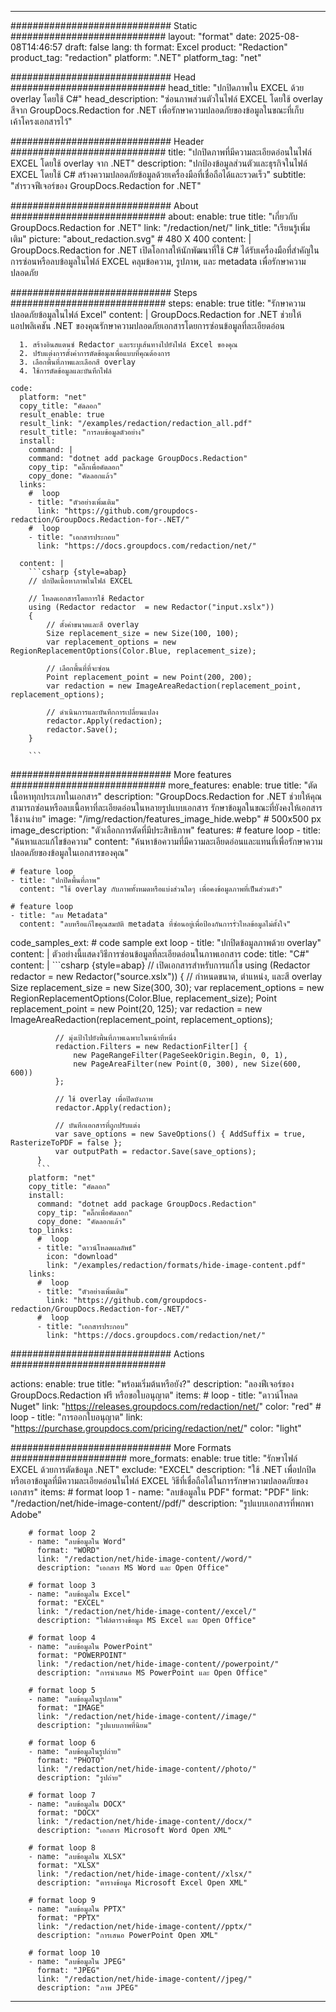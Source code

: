 
---
############################# Static ############################
layout: "format"
date:  2025-08-08T14:46:57
draft: false
lang: th
format: Excel
product: "Redaction"
product_tag: "redaction"
platform: ".NET"
platform_tag: "net"

############################# Head ############################
head_title: "ปกปิดภาพใน EXCEL ด้วย overlay โดยใช้ C#"
head_description: "ซ่อนภาพส่วนตัวในไฟล์ EXCEL โดยใช้ overlay สีจาก GroupDocs.Redaction for .NET เพื่อรักษาความปลอดภัยของข้อมูลในขณะที่เก็บเค้าโครงเอกสารไว้"

############################# Header ############################
title: "ปกปิดภาพที่มีความละเอียดอ่อนในไฟล์ EXCEL โดยใช้ overlay จาก .NET" 
description: "ปกป้องข้อมูลส่วนตัวและธุรกิจในไฟล์ EXCEL โดยใช้ C# สร้างความปลอดภัยข้อมูลด้วยเครื่องมือที่เชื่อถือได้และรวดเร็ว"
subtitle: "สำรวจฟีเจอร์ของ GroupDocs.Redaction for .NET" 

############################# About ############################
about:
    enable: true
    title: "เกี่ยวกับ GroupDocs.Redaction for .NET"
    link: "/redaction/net/"
    link_title: "เรียนรู้เพิ่มเติม"
    picture: "about_redaction.svg" # 480 X 400
    content: |
       GroupDocs.Redaction for .NET เปิดโอกาสให้นักพัฒนาที่ใช้ C# ได้รับเครื่องมือที่สำคัญในการซ่อนหรือลบข้อมูลในไฟล์ EXCEL คลุมข้อความ, รูปภาพ, และ metadata เพื่อรักษาความปลอดภัย

############################# Steps ############################
steps:
    enable: true
    title: "รักษาความปลอดภัยข้อมูลในไฟล์ Excel"
    content: |
      GroupDocs.Redaction for .NET ช่วยให้แอปพลิเคชัน .NET ของคุณรักษาความปลอดภัยเอกสารโดยการซ่อนข้อมูลที่ละเอียดอ่อน
      
      1. สร้างอินสแตนซ์ Redactor และระบุเส้นทางไปยังไฟล์ Excel ของคุณ
      2. ปรับแต่งการตั้งค่าการตัดข้อมูลเพื่อแบบที่คุณต้องการ
      3. เลือกพื้นที่ภาพและเลือกสี overlay
      4. ใช้การตัดข้อมูลและบันทึกไฟล์
   
    code:
      platform: "net"
      copy_title: "คัดลอก"
      result_enable: true
      result_link: "/examples/redaction/redaction_all.pdf"
      result_title: "การลบข้อมูลตัวอย่าง"
      install:
        command: |
        command: "dotnet add package GroupDocs.Redaction"
        copy_tip: "คลิ๊กเพื่อคัดลอก"
        copy_done: "คัดลอกแล้ว"
      links:
        #  loop
        - title: "ตัวอย่างเพิ่มเติม"
          link: "https://github.com/groupdocs-redaction/GroupDocs.Redaction-for-.NET/"
        #  loop
        - title: "เอกสารประกอบ"
          link: "https://docs.groupdocs.com/redaction/net/"
          
      content: |
        ```csharp {style=abap}
        // ปกปิดเนื้อหาภาพในไฟล์ EXCEL

        // โหลดเอกสารโดยการใช้ Redactor
        using (Redactor redactor  = new Redactor("input.xslx"))
        {
            // ตั้งค่าขนาดและสี overlay
            Size replacement_size = new Size(100, 100);
            var replacement_options = new RegionReplacementOptions(Color.Blue, replacement_size);

            // เลือกพื้นที่ที่จะซ่อน
            Point replacement_point = new Point(200, 200);
            var redaction = new ImageAreaRedaction(replacement_point, replacement_options);
            
            // ดำเนินการและบันทึกการเปลี่ยนแปลง
            redactor.Apply(redaction);
            redactor.Save();
        }
        
        ```            


############################# More features ############################
more_features:
  enable: true
  title: "ตัดเนื้อหาทุกประเภทในเอกสาร"
  description: "GroupDocs.Redaction for .NET ช่วยให้คุณสามารถซ่อนหรือลบเนื้อหาที่ละเอียดอ่อนในหลายรูปแบบเอกสาร รักษาข้อมูลในขณะที่ยังคงให้เอกสารใช้งานง่าย"
  image: "/img/redaction/features_image_hide.webp" # 500x500 px
  image_description: "ตัวเลือกการตัดที่มีประสิทธิภาพ"
  features:
    # feature loop
    - title: "ค้นหาและแก้ไขข้อความ"
      content: "ค้นหาข้อความที่มีความละเอียดอ่อนและแทนที่เพื่อรักษาความปลอดภัยของข้อมูลในเอกสารของคุณ"

    # feature loop
    - title: "ปกปิดพื้นที่ภาพ"
      content: "ใช้ overlay กับภาพทั้งหมดหรือแบ่งส่วนใดๆ เพื่อคงข้อมูลภาพที่เป็นส่วนตัว"

    # feature loop
    - title: "ลบ Metadata"
      content: "ลบหรือแก้ไขคุณสมบัติ metadata ที่ซ่อนอยู่เพื่อป้องกันการรั่วไหลข้อมูลไม่ตั้งใจ"
      
  code_samples_ext:
    # code sample ext loop
    - title: "ปกปิดข้อมูลภาพด้วย overlay"
      content: |
        ตัวอย่างนี้แสดงวิธีการซ่อนข้อมูลที่ละเอียดอ่อนในภาพเอกสาร
      code:
        title: "C#"
        content: |
          ```csharp {style=abap}
          //  เปิดเอกสารสำหรับการแก้ไข
          using (Redactor redactor  = new Redactor("source.xslx"))
          {
              // กำหนดขนาด, ตำแหน่ง, และสี overlay
              Size replacement_size = new Size(300, 30);
              var replacement_options = new RegionReplacementOptions(Color.Blue, replacement_size);
              Point replacement_point = new Point(20, 125);
              var redaction = new ImageAreaRedaction(replacement_point, replacement_options);
 
              // มุ่งเป้าไปยังพื้นที่ภาพเฉพาะในหน้าที่หนึ่ง
              redaction.Filters = new RedactionFilter[] {
                  new PageRangeFilter(PageSeekOrigin.Begin, 0, 1),
                  new PageAreaFilter(new Point(0, 300), new Size(600, 600))
              };

              // ใช้ overlay เพื่อปิดบังภาพ
              redactor.Apply(redaction);

              // บันทึกเอกสารที่ถูกปรับแต่ง
              var save_options = new SaveOptions() { AddSuffix = true, RasterizeToPDF = false };
              var outputPath = redactor.Save(save_options);
          }
          ```
        platform: "net"
        copy_title: "คัดลอก"
        install:
          command: "dotnet add package GroupDocs.Redaction"
          copy_tip: "คลิ๊กเพื่อคัดลอก"
          copy_done: "คัดลอกแล้ว"
        top_links:
          #  loop
          - title: "ดาวน์โหลดผลลัพธ์"
            icon: "download"
            link: "/examples/redaction/formats/hide-image-content.pdf"
        links:
          #  loop
          - title: "ตัวอย่างเพิ่มเติม"
            link: "https://github.com/groupdocs-redaction/GroupDocs.Redaction-for-.NET/"
          #  loop
          - title: "เอกสารประกอบ"
            link: "https://docs.groupdocs.com/redaction/net/"


############################# Actions ############################

actions:
  enable: true
  title: "พร้อมเริ่มต้นหรือยัง?"
  description: "ลองฟีเจอร์ของ GroupDocs.Redaction ฟรี หรือขอใบอนุญาต"
  items:
    #  loop
    - title: "ดาวน์โหลด Nuget"
      link: "https://releases.groupdocs.com/redaction/net/"
      color: "red"
        #  loop
    - title: "การออกใบอนุญาต"
      link: "https://purchase.groupdocs.com/pricing/redaction/net/"
      color: "light"


############################# More Formats #####################
more_formats:
    enable: true
    title: "รักษาไฟล์ EXCEL ด้วยการตัดข้อมูล .NET"
    exclude: "EXCEL"
    description: "ใช้ .NET เพื่อปกปิดหรือเอาข้อมูลที่มีความละเอียดอ่อนในไฟล์ EXCEL วิธีที่เชื่อถือได้ในการรักษาความปลอดภัยของเอกสาร"
    items: 
        # format loop 1
        - name: "ลบข้อมูลใน PDF"
          format: "PDF"
          link: "/redaction/net/hide-image-content//pdf/"
          description: "รูปแบบเอกสารที่พกพา Adobe"

        # format loop 2
        - name: "ลบข้อมูลใน Word"
          format: "WORD"
          link: "/redaction/net/hide-image-content//word/"
          description: "เอกสาร MS Word และ Open Office"
          
        # format loop 3
        - name: "ลบข้อมูลใน Excel"
          format: "EXCEL"
          link: "/redaction/net/hide-image-content//excel/"
          description: "ไฟล์ตารางข้อมูล MS Excel และ Open Office"

        # format loop 4
        - name: "ลบข้อมูลใน PowerPoint"
          format: "POWERPOINT"
          link: "/redaction/net/hide-image-content//powerpoint/"
          description: "การนำเสนอ MS PowerPoint และ Open Office"

        # format loop 5
        - name: "ลบข้อมูลในรูปภาพ"
          format: "IMAGE"
          link: "/redaction/net/hide-image-content//image/"
          description: "รูปแบบภาพที่นิยม"

        # format loop 6
        - name: "ลบข้อมูลในรูปถ่าย"
          format: "PHOTO"
          link: "/redaction/net/hide-image-content//photo/"
          description: "รูปถ่าย"

        # format loop 7
        - name: "ลบข้อมูลใน DOCX"
          format: "DOCX"
          link: "/redaction/net/hide-image-content//docx/"
          description: "เอกสาร Microsoft Word Open XML"
          
        # format loop 8
        - name: "ลบข้อมูลใน XLSX"
          format: "XLSX"
          link: "/redaction/net/hide-image-content//xlsx/"
          description: "ตารางข้อมูล Microsoft Excel Open XML"
          
        # format loop 9
        - name: "ลบข้อมูลใน PPTX"
          format: "PPTX"
          link: "/redaction/net/hide-image-content//pptx/"
          description: "การเสนอ PowerPoint Open XML"

        # format loop 10
        - name: "ลบข้อมูลใน JPEG"
          format: "JPEG"
          link: "/redaction/net/hide-image-content//jpeg/"
          description: "ภาพ JPEG"


---